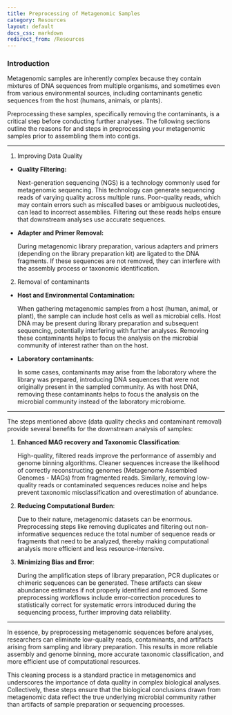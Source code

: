 ```yaml
---
title: Preprocessing of Metagenomic Samples
category: Resources
layout: default
docs_css: markdown
redirect_from: /Resources
---
```


### Introduction
Metagenomic samples are inherently complex because they contain mixtures of DNA sequences from multiple organisms, and sometimes even from various environmental sources, including contaminants genetic sequences from the host (humans, animals, or plants).

Preprocessing these samples, specifically removing the contaminants, is a critical step before conducting further analyses. The following sections outline the reasons for and steps in preprocessing your metagenomic samples prior to assembling them into contigs.

---
1. Improving Data Quality </br>

- **Quality Filtering:**</br>

    Next-generation sequencing (NGS) is a technology commonly used for metagenomic sequencing. This technology can generate sequencing reads of varying quality across multiple runs. Poor-quality reads, which may contain errors such as miscalled bases or ambiguous nucleotides, can lead to incorrect assemblies. Filtering out these reads helps ensure that downstream analyses use accurate sequences.
- **Adapter and Primer Removal:**</br>

    During metagenomic library preparation, various adapters and primers (depending on the library preparation kit) are ligated to the DNA fragments. If these sequences are not removed, they can interfere with the assembly process or taxonomic identification.

2. Removal of contaminants </br>
- **Host and Environmental Contamination:**</br>

    When gathering metagenomic samples from a host (human, animal, or plant), the sample can include host cells as well as microbial cells. Host DNA may be present during library preparation and subsequent sequencing, potentially interfering with further analyses. Removing these contaminants helps to focus the analysis on the microbial community of interest rather than on the host.
- **Laboratory contaminants:**</br>

    In some cases, contaminants may arise from the laboratory where the library was prepared, introducing DNA sequences that were not originally present in the sampled community. As with host DNA, removing these contaminants helps to focus the analysis on the microbial community instead of the laboratory microbiome.

---

The steps mentioned above (data quality checks and contaminant removal) provide several benefits for the downstream analysis of samples:

1. **Enhanced MAG recovery and Taxonomic Classification**:</br>

   High-quality, filtered reads improve the performance of assembly and genome binning algorithms. Cleaner sequences increase the likelihood of correctly reconstructing genomes (Metagenome Assembled Genomes - MAGs) from fragmented reads. Similarly, removing low-quality reads or contaminated sequences reduces noise and helps prevent taxonomic misclassification and overestimation of abundance.

2. **Reducing Computational Burden**:</br>

   Due to their nature, metagenomic datasets can be enormous. Preprocessing steps like removing duplicates and filtering out non-informative sequences reduce the total number of sequence reads or fragments that need to be analyzed, thereby making computational analysis more efficient and less resource-intensive.

3. **Minimizing Bias and Error**:</br>

   During the amplification steps of library preparation, PCR duplicates or chimeric sequences can be generated. These artifacts can skew abundance estimates if not properly identified and removed. Some preprocessing workflows include error-correction procedures to statistically correct for systematic errors introduced during the sequencing process, further improving data reliability.

---

In essence, by preprocessing metagenomic sequences before analyses, researchers can eliminate low-quality reads, contaminants, and artifacts arising from sampling and library preparation. This results in more reliable assembly and genome binning, more accurate taxonomic classification, and more efficient use of computational resources.

This cleaning process is a standard practice in metagenomics and underscores the importance of data quality in complex biological analyses. Collectively, these steps ensure that the biological conclusions drawn from metagenomic data reflect the true underlying microbial community rather than artifacts of sample preparation or sequencing processes.

